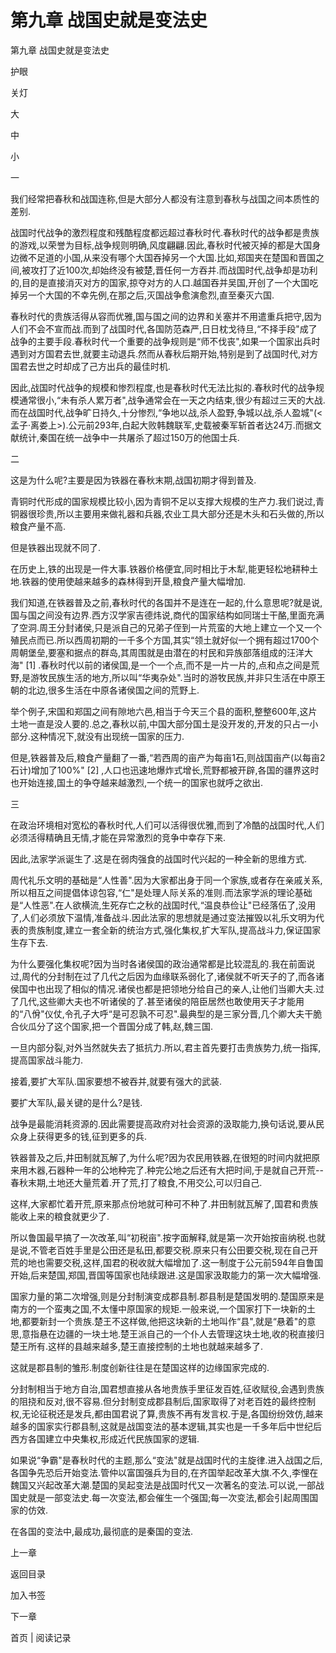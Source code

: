 # 第九章 战国史就是变法史

第九章 战国史就是变法史

护眼

关灯

大

中

小

一

我们经常把春秋和战国连称,但是大部分人都没有注意到春秋与战国之间本质性的差别.

战国时代战争的激烈程度和残酷程度都远超过春秋时代.春秋时代的战争都是贵族的游戏,以荣誉为目标,战争规则明确,风度翩翩.因此,春秋时代被灭掉的都是大国身边微不足道的小国,从来没有哪个大国吞掉另一个大国.比如,郑国夹在楚国和晋国之间,被攻打了近100次,却始终没有被楚,晋任何一方吞并.而战国时代,战争却是功利的,目的是直接消灭对方的国家,掠夺对方的人口.越国吞并吴国,开创了一个大国吃掉另一个大国的不幸先例,在那之后,灭国战争愈演愈烈,直至秦灭六国.

春秋时代的贵族活得从容而优雅,国与国之间的边界和关塞并不用遣重兵把守,因为人们不会不宣而战.而到了战国时代,各国防范森严,日日枕戈待旦,“不择手段"成了战争的主要手段.春秋时代一个重要的战争规则是“师不伐丧",如果一个国家出兵时遇到对方国君去世,就要主动退兵.然而从春秋后期开始,特别是到了战国时代,对方国君去世之时却成了己方出兵的最佳时机.

因此,战国时代战争的规模和惨烈程度,也是春秋时代无法比拟的.春秋时代的战争规模通常很小,“未有杀人累万者",战争通常会在一天之内结束,很少有超过三天的大战.而在战国时代,战争旷日持久,十分惨烈,“争地以战,杀人盈野,争城以战,杀人盈城"(<孟子·离娄上>).公元前293年,白起大败韩魏联军,史载被秦军斩首者达24万.而据文献统计,秦国在统一战争中一共屠杀了超过150万的他国士兵.

二

这是为什么呢?主要是因为铁器在春秋末期,战国初期才得到普及.

青铜时代形成的国家规模比较小,因为青铜不足以支撑大规模的生产力.我们说过,青铜器很珍贵,所以主要用来做礼器和兵器,农业工具大部分还是木头和石头做的,所以粮食产量不高.

但是铁器出现就不同了.

在历史上,铁的出现是一件大事.铁器价格便宜,同时相比于木犁,能更轻松地耕种土地.铁器的使用使越来越多的森林得到开垦,粮食产量大幅增加.

我们知道,在铁器普及之前,春秋时代的各国并不是连在一起的,什么意思呢?就是说,国与国之间没有边界.西方汉学家吉德炜说,商代的国家结构如同瑞士干酪,里面充满了空洞.周王分封诸侯,只是派自己的兄弟子侄到一片荒蛮的大地上建立一个又一个殖民点而已.所以西周初期的一千多个方国,其实“领土就好似一个拥有超过1700个周朝堡垒,要塞和据点的群岛,其周围就是由潜在的村民和异族部落组成的汪洋大海" [1] .春秋时代以前的诸侯国,是一个一个点,而不是一片一片的,点和点之间是荒野,是游牧民族生活的地方,所以叫“华夷杂处".当时的游牧民族,并非只生活在中原王朝的北边,很多生活在中原各诸侯国之间的荒野上.

举个例子,宋国和郑国之间有隙地六邑,相当于今天三个县的面积,整整600年,这片土地一直是没人要的.总之,春秋以前,中国大部分国土是没开发的,开发的只占一小部分.这种情况下,就没有出现统一国家的压力.

但是,铁器普及后,粮食产量翻了一番,“若西周的亩产为每亩1石,则战国亩产(以每亩2石计)增加了100%" [2] ,人口也迅速地爆炸式增长,荒野都被开辟,各国的疆界这时也开始连接,国土的争夺越来越激烈,一个统一的国家也就呼之欲出.

三

在政治环境相对宽松的春秋时代,人们可以活得很优雅,而到了冷酷的战国时代,人们必须活得精确且无情,才能在异常激烈的竞争中幸存下来.

因此,法家学派诞生了.这是在弱肉强食的战国时代兴起的一种全新的思维方式.

周代礼乐文明的基础是“人性善".因为大家都出身于同一个家族,或者存在亲戚关系,所以相互之间提倡体谅包容,“仁"是处理人际关系的准则.而法家学派的理论基础是“人性恶".在人欲横流,生死存亡之秋的战国时代,“温良恭俭让"已经落伍了,没用了,人们必须放下温情,准备战斗.因此法家的思想就是通过变法摧毁以礼乐文明为代表的贵族制度,建立一套全新的统治方式,强化集权,扩大军队,提高战斗力,保证国家生存下去.

为什么要强化集权呢?因为当时各诸侯国的政治通常都是比较混乱的.我在前面说过,周代的分封制在过了几代之后因为血缘联系弱化了,诸侯就不听天子的了,而各诸侯国中也出现了相似的情况.诸侯也都是把领地分给自己的亲人,让他们当卿大夫.过了几代,这些卿大夫也不听诸侯的了.甚至诸侯的陪臣居然也敢使用天子才能用的“八佾"仪仗,令孔子大呼“是可忍孰不可忍".最典型的是三家分晋,几个卿大夫干脆合伙瓜分了这个国家,把一个晋国分成了韩,赵,魏三国.

一旦内部分裂,对外当然就失去了抵抗力.所以,君主首先要打击贵族势力,统一指挥,提高国家战斗能力.

接着,要扩大军队.国家要想不被吞并,就要有强大的武装.

要扩大军队,最关键的是什么?是钱.

战争是最能消耗资源的.因此需要提高政府对社会资源的汲取能力,换句话说,要从民众身上获得更多的钱,征到更多的兵.

铁器普及之后,井田制就瓦解了,为什么呢?因为农民用铁器,在很短的时间内就把原来用木器,石器种一年的公地种完了.种完公地之后还有大把时间,于是就自己开荒--春秋末期,土地还大量荒着.开了荒,打了粮食,不用交公,可以归自己.

这样,大家都忙着开荒,原来那点份地就可种可不种了.井田制就瓦解了,国君和贵族能收上来的粮食就更少了.

所以鲁国最早搞了一次改革,叫“初税亩".按字面解释,就是第一次开始按亩纳税.也就是说,不管老百姓手里是公田还是私田,都要交税.原来只有公田要交税,现在自己开荒的地也需要交税,这样,国君的税收就大幅增加了.这一制度于公元前594年自鲁国开始,后来楚国,郑国,晋国等国家也陆续跟进.这是国家汲取能力的第一次大幅增强.

国家力量的第二次增强,则是分封制演变成郡县制.郡县制是楚国发明的.楚国原来是南方的一个蛮夷之国,不太懂中原国家的规矩.一般来说,一个国家打下一块新的土地,都要新封一个贵族.楚王不这样做,他把这块新的土地叫作“县",就是“悬着"的意思,意指悬在边疆的一块土地.楚王派自己的一个仆人去管理这块土地,收的税直接归楚王所有.这样的县越来越多,楚王直接控制的土地也就越来越多了.

这就是郡县制的雏形.制度创新往往是在楚国这样的边缘国家完成的.

分封制相当于地方自治,国君想直接从各地贵族手里征发百姓,征收赋役,会遇到贵族的阻挠和反对,很不容易.但分封制变成郡县制后,国家取得了对老百姓的最终控制权,无论征税还是发兵,都由国君说了算,贵族不再有发言权.于是,各国纷纷效仿,越来越多的国家实行郡县制,这就是战国变法的基本逻辑,其实也是一千多年后中世纪后西方各国建立中央集权,形成近代民族国家的逻辑.

如果说“争霸"是春秋时代的主题,那么“变法"就是战国时代的主旋律.进入战国之后,各国争先恐后开始变法.管仲以富国强兵为目的,在齐国举起改革大旗.不久,李悝在魏国又兴起改革大潮.楚国的吴起变法是战国时代又一次著名的变法.可以说,一部战国史就是一部变法史.每一次变法,都会催生一个强国;每一次变法,都会引起周围国家的仿效.

在各国的变法中,最成功,最彻底的是秦国的变法.

上一章

返回目录

加入书签

下一章

首页 | 阅读记录